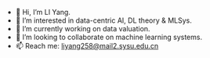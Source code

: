 - 👋 Hi, I’m LI Yang.
- 👀 I’m interested in data-centric AI, DL theory & MLSys.
- 🌱 I’m currently working on data valuation.
- 💞️ I’m looking to collaborate on machine learning systems.
- 📫 Reach me: liyang258@mail2.sysu.edu.cn

<!---
ailianligit/ailianligit is a ✨ special ✨ repository because its `README.md` (this file) appears on your GitHub profile.
You can click the Preview link to take a look at your changes.
--->
